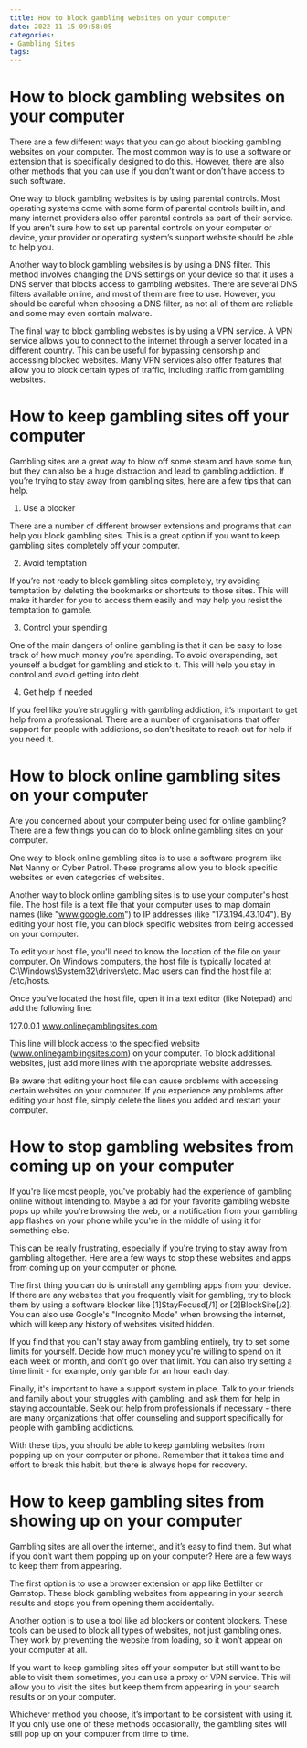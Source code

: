 ```yaml
---
title: How to block gambling websites on your computer
date: 2022-11-15 09:58:05
categories:
- Gambling Sites
tags:
---
```



#  How to block gambling websites on your computer

There are a few different ways that you can go about blocking gambling websites on your computer. The most common way is to use a software or extension that is specifically designed to do this. However, there are also other methods that you can use if you don’t want or don’t have access to such software.

One way to block gambling websites is by using parental controls. Most operating systems come with some form of parental controls built in, and many internet providers also offer parental controls as part of their service. If you aren’t sure how to set up parental controls on your computer or device, your provider or operating system’s support website should be able to help you.

Another way to block gambling websites is by using a DNS filter. This method involves changing the DNS settings on your device so that it uses a DNS server that blocks access to gambling websites. There are several DNS filters available online, and most of them are free to use. However, you should be careful when choosing a DNS filter, as not all of them are reliable and some may even contain malware.

The final way to block gambling websites is by using a VPN service. A VPN service allows you to connect to the internet through a server located in a different country. This can be useful for bypassing censorship and accessing blocked websites. Many VPN services also offer features that allow you to block certain types of traffic, including traffic from gambling websites.

#  How to keep gambling sites off your computer

Gambling sites are a great way to blow off some steam and have some fun, but they can also be a huge distraction and lead to gambling addiction. If you’re trying to stay away from gambling sites, here are a few tips that can help.

1. Use a blocker

There are a number of different browser extensions and programs that can help you block gambling sites. This is a great option if you want to keep gambling sites completely off your computer.

2. Avoid temptation

If you’re not ready to block gambling sites completely, try avoiding temptation by deleting the bookmarks or shortcuts to those sites. This will make it harder for you to access them easily and may help you resist the temptation to gamble.

3. Control your spending

One of the main dangers of online gambling is that it can be easy to lose track of how much money you’re spending. To avoid overspending, set yourself a budget for gambling and stick to it. This will help you stay in control and avoid getting into debt.

4. Get help if needed

If you feel like you’re struggling with gambling addiction, it’s important to get help from a professional. There are a number of organisations that offer support for people with addictions, so don’t hesitate to reach out for help if you need it.

#  How to block online gambling sites on your computer

Are you concerned about your computer being used for online gambling? There are a few things you can do to block online gambling sites on your computer.

One way to block online gambling sites is to use a software program like Net Nanny or Cyber Patrol. These programs allow you to block specific websites or even categories of websites.

Another way to block online gambling sites is to use your computer's host file. The host file is a text file that your computer uses to map domain names (like "www.google.com") to IP addresses (like "173.194.43.104"). By editing your host file, you can block specific websites from being accessed on your computer.

To edit your host file, you'll need to know the location of the file on your computer. On Windows computers, the host file is typically located at C:\Windows\System32\drivers\etc\. Mac users can find the host file at /etc/hosts.

Once you've located the host file, open it in a text editor (like Notepad) and add the following line:

127.0.0.1 www.onlinegamblingsites.com

This line will block access to the specified website (www.onlinegamblingsites.com) on your computer. To block additional websites, just add more lines with the appropriate website addresses.

Be aware that editing your host file can cause problems with accessing certain websites on your computer. If you experience any problems after editing your host file, simply delete the lines you added and restart your computer.

#  How to stop gambling websites from coming up on your computer

If you're like most people, you've probably had the experience of gambling online without intending to. Maybe a ad for your favorite gambling website pops up while you're browsing the web, or a notification from your gambling app flashes on your phone while you're in the middle of using it for something else.

This can be really frustrating, especially if you're trying to stay away from gambling altogether. Here are a few ways to stop these websites and apps from coming up on your computer or phone.

The first thing you can do is uninstall any gambling apps from your device. If there are any websites that you frequently visit for gambling, try to block them by using a software blocker like [1]StayFocusd[/1] or [2]BlockSite[/2]. You can also use Google's "Incognito Mode" when browsing the internet, which will keep any history of websites visited hidden.

If you find that you can't stay away from gambling entirely, try to set some limits for yourself. Decide how much money you're willing to spend on it each week or month, and don't go over that limit. You can also try setting a time limit - for example, only gamble for an hour each day.

Finally, it's important to have a support system in place. Talk to your friends and family about your struggles with gambling, and ask them for help in staying accountable. Seek out help from professionals if necessary - there are many organizations that offer counseling and support specifically for people with gambling addictions.

With these tips, you should be able to keep gambling websites from popping up on your computer or phone. Remember that it takes time and effort to break this habit, but there is always hope for recovery.

#  How to keep gambling sites from showing up on your computer

Gambling sites are all over the internet, and it’s easy to find them. But what if you don’t want them popping up on your computer? Here are a few ways to keep them from appearing.

The first option is to use a browser extension or app like Betfilter or Gamstop. These block gambling websites from appearing in your search results and stops you from opening them accidentally.

Another option is to use a tool like ad blockers or content blockers. These tools can be used to block all types of websites, not just gambling ones. They work by preventing the website from loading, so it won’t appear on your computer at all.

If you want to keep gambling sites off your computer but still want to be able to visit them sometimes, you can use a proxy or VPN service. This will allow you to visit the sites but keep them from appearing in your search results or on your computer.

Whichever method you choose, it’s important to be consistent with using it. If you only use one of these methods occasionally, the gambling sites will still pop up on your computer from time to time.